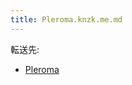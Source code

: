```yaml
---
title: Pleroma.knzk.me.md
---
```

<div>

転送先:

-   [Pleroma](/Pleroma "Pleroma")

</div>

<div>

</div>
